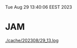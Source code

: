 Tue Aug 29 13:40:06 EEST 2023
# JAM
<a href='./cache/202308/29_13.log'>./cache/202308/29_13.log</a>
